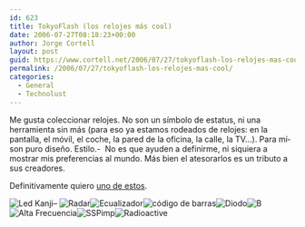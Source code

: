 ```yaml
---
id: 623
title: TokyoFlash (los relojes más cool)
date: 2006-07-27T08:18:23+00:00
author: Jorge Cortell
layout: post
guid: https://www.cortell.net/2006/07/27/tokyoflash-los-relojes-mas-cool/
permalink: /2006/07/27/tokyoflash-los-relojes-mas-cool/
categories:
  - General
  - Technolust
---
```

Me gusta coleccionar relojes. No son un sí­mbolo de estatus, ni una herramienta sin más (para eso ya estamos rodeados de relojes: en la pantalla, el móvil, el coche, la pared de la oficina, la calle, la TV...). Para mí­ son puro diseño. Estilo.-  No es que ayuden a definirme, ni siquiera a mostrar mis preferencias al mundo. Más bien el atesorarlos es un tributo a sus creadores.

Definitivamente quiero <a target="_blank" title="Espectaculares relojes japoneses" href="https://tokyoflash.com/">uno de estos</a>.

![Led Kanji](https://tokyoflash.com/pics/TWE005_m.jpg "Led Kanji")– ![Radar](https://tokyoflash.com/pics/SCO001_m.gif "Radar")![Ecualizador](https://tokyoflash.com/pics/EQU003_m.gif "Ecualizador")![código de barras](https://tokyoflash.com/pics/BAR002_m.jpg "código de barras")![Diodo](https://tokyoflash.com/pics/SAI001_m.gif "Diodo")![B](https://tokyoflash.com/pics/TWE002_m.jpg "B")![Alta Frecuencia](https://tokyoflash.com/pics/EQU002_m.jpg "Alta Frecuencia")![SSPimp](https://tokyoflash.com/pics/PIM004_m.jpg "SSPimp")![Radioactive](https://tokyoflash.com/pics/RAD001_m.jpg "Radioactive")
